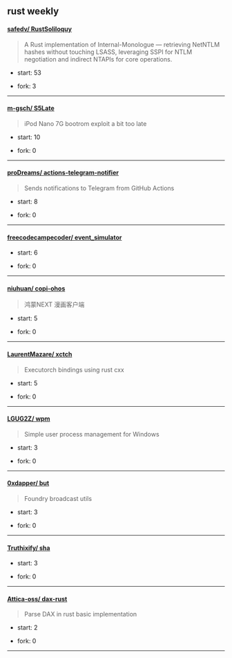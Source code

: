 ## rust weekly

#### [safedv/ RustSoliloquy](https://github.com/safedv/RustSoliloquy)
>  A Rust implementation of Internal-Monologue — retrieving NetNTLM hashes without touching LSASS, leveraging SSPI for NTLM negotiation and indirect NTAPIs for core operations.
+ start: 53
+ fork: 3
---
#### [m-gsch/ S5Late](https://github.com/m-gsch/S5Late)
>  iPod Nano 7G bootrom exploit a bit too late
+ start: 10
+ fork: 0
---
#### [proDreams/ actions-telegram-notifier](https://github.com/proDreams/actions-telegram-notifier)
>  Sends notifications to Telegram from GitHub Actions
+ start: 8
+ fork: 0
---
#### [freecodecampecoder/ event_simulator](https://github.com/freecodecampecoder/event_simulator)
>  
+ start: 6
+ fork: 0
---
#### [niuhuan/ copi-ohos](https://github.com/niuhuan/copi-ohos)
>  鸿蒙NEXT 漫画客户端
+ start: 5
+ fork: 0
---
#### [LaurentMazare/ xctch](https://github.com/LaurentMazare/xctch)
>  Executorch bindings using rust cxx
+ start: 5
+ fork: 0
---
#### [LGUG2Z/ wpm](https://github.com/LGUG2Z/wpm)
>  Simple user process management for Windows
+ start: 3
+ fork: 0
---
#### [0xdapper/ but](https://github.com/0xdapper/but)
>  Foundry broadcast utils
+ start: 3
+ fork: 0
---
#### [Truthixify/ sha](https://github.com/Truthixify/sha)
>  
+ start: 3
+ fork: 0
---
#### [Attica-oss/ dax-rust](https://github.com/Attica-oss/dax-rust)
>  Parse DAX in rust basic implementation
+ start: 2
+ fork: 0
---